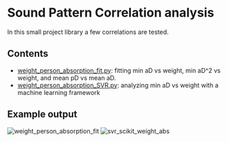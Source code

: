 # Sound Pattern Correlation analysis
In this small project library a few correlations are tested.
## Contents
- <a href="https://github.com/csanadm/soundpatterncorr/blob/main/weight_person_absorption_fit.py">weight_person_absorption_fit.py</a>: fitting min aD vs weight, min aD^2 vs weight, and mean pD vs mean aD.
- <a href="https://github.com/csanadm/soundpatterncorr/blob/main/weight_person_absorption_SVR.py">weight_person_absorption_SVR.py</a>: analyzing min aD vs weight with a machine learning framework
## Example output
![weight_person_absorption_fit](https://github.com/csanadm/soundpatterncorr/assets/38218165/1325df1d-8053-4a0f-8d6a-3e49eb11f688)
![svr_scikit_weight_abs](https://github.com/csanadm/soundpatterncorr/assets/38218165/3e3de758-8c5a-4b79-b745-125d71dd1b6c)
